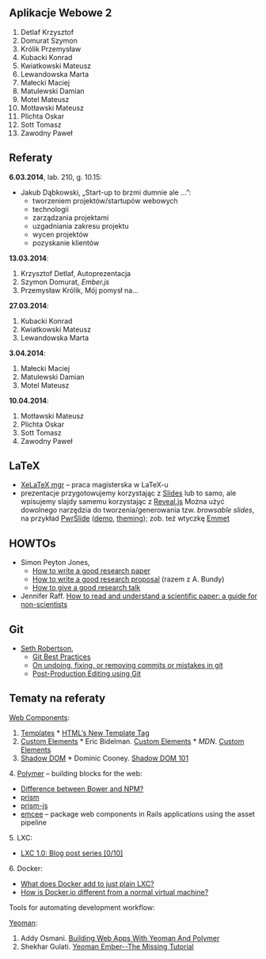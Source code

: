 ## Aplikacje Webowe 2

1. Detlaf Krzysztof
2. Domurat Szymon
3. Królik Przemysław
4. Kubacki Konrad
5. Kwiatkowski Mateusz
6. Lewandowska Marta
7. Małecki Maciej
8. Matulewski Damian
9. Motel Mateusz
10. Motławski Mateusz
11. Plichta Oskar
12. Sott Tomasz
13. Zawodny Paweł


## Referaty

**6.03.2014**, lab. 210, g. 10.15:

* Jakub Dąbkowski, „Start-up to brzmi dumnie ale …”:
  - tworzeniem projektów/startupów webowych
  * technologii
  * zarządzania projektami
  * uzgadniania zakresu projektu
  * wycen projektów
  * pozyskanie klientów

**13.03.2014**:

1. Krzysztof Detlaf, Autoprezentacja
1. Szymon Domurat, *Ember.js*
1. Przemysław Królik, Mój pomysł na…

**27.03.2014**:

1. Kubacki Konrad
1. Kwiatkowski Mateusz
1. Lewandowska Marta

**3.04.2014**:

1. Małecki Maciej
1. Matulewski Damian
1. Motel Mateusz

**10.04.2014**:

1. Motławski Mateusz
1. Plichta Oskar
1. Sott Tomasz
1. Zawodny Paweł


## LaTeX

* [XeLaTeX mgr](https://github.com/wbzyl/xelatex-mgr) –
  praca magisterska w LaTeX-u
* prezentacje przygotowujemy korzystając z [Slides](http://slid.es/)
  lub to samo, ale wpisujemy slajdy samemu korzystając z [Reveal.js](http://lab.hakim.se/reveal-js/)
  Można użyć dowolnego narzędzia do tworzenia/generowania tzw. *browsable slides*, na przykład
  [PwrSlide](https://github.com/wvandaal/PwrSlide)
  ([demo](http://wcvd.me/PwrSlide/), [theming](https://github.com/wvandaal/PwrSlide/tree/master/theme));
  zob. też wtyczkę [Emmet](http://emmet.io/)


## HOWTOs

* Simon Peyton Jones,
  - [How to write a good research paper](http://research.microsoft.com/en-us/um/people/simonpj/papers/giving-a-talk/writing-a-paper-slides.pdf)
  - [How to write a good research proposal](http://research.microsoft.com/en-us/um/people/simonpj/papers/Proposal.html)
    (razem z A. Bundy)
  - [How to give a good research talk](http://research.microsoft.com/en-us/um/people/simonpj/papers/giving-a-talk/giving-a-talk-slides.pdf)
* Jennifer Raff.
  [How to read and understand a scientific paper: a guide for non-scientists](http://violentmetaphors.com/2013/08/25/how-to-read-and-understand-a-scientific-paper-2/)


## Git

* [Seth Robertson](http://sethrobertson.github.io/),
  - [Git Best Practices](http://sethrobertson.github.io/GitBestPractices/)
  - [On undoing, fixing, or removing commits or mistakes in git](http://sethrobertson.github.io/GitFixUm/fixup.html)
  - [Post-Production Editing using Git](http://sethrobertson.github.io/GitPostProduction/gpp.html)


## Tematy na referaty

[Web Components](http://w3c.github.io/webcomponents/explainer/):
  1. [Templates](http://w3c.github.io/webcomponents/explainer/#template-section)
    * [HTML’s New Template Tag](http://www.html5rocks.com/en/tutorials/webcomponents/template/)
  1. [Custom Elements](http://w3c.github.io/webcomponents/explainer/#custom-element-section)
    * Eric Bidelman. [Custom Elements](http://www.html5rocks.com/en/tutorials/webcomponents/customelements/)
    * *MDN*. [Custom Elements](https://developer.mozilla.org/en-US/Apps/Tools_and_frameworks/Custom_elements)
  1. [Shadow DOM](http://w3c.github.io/webcomponents/explainer/#shadow-dom-section)
    * Dominic Cooney. [Shadow DOM 101](http://www.html5rocks.com/en/tutorials/webcomponents/shadowdom/)

4\. [Polymer](http://www.polymer-project.org/) – building blocks for the web:
  * [Difference between Bower and NPM?](http://stackoverflow.com/questions/18641899/difference-between-bower-and-npm)
  * [prism](http://prismjs.com/)
  * [prism-js](https://github.com/addyosmani/prism-js)
  * [emcee](https://github.com/ahuth/emcee) –
    package web components in Rails applications using the asset pipeline

5\. LXC:

* [LXC 1.0: Blog post series [0/10]](https://www.stgraber.org/2013/12/20/lxc-1-0-blog-post-series/)

6\. Docker:

* [What does Docker add to just plain LXC?](http://stackoverflow.com/questions/17989306/what-does-docker-add-to-just-plain-lxc)
* [How is Docker.io different from a normal virtual machine?](http://stackoverflow.com/questions/16047306/how-is-docker-io-different-from-a-normal-virtual-machine)

Tools for automating development workflow:

[Yeoman](https://github.com/yeoman/yeoman):
1. Addy Osmani. [Building Web Apps With Yeoman And Polymer](http://www.html5rocks.com/en/tutorials/webcomponents/yeoman/)
1. Shekhar Gulati. [Yeoman Ember--The Missing Tutorial](https://www.openshift.com/blogs/day-24-yeoman-ember-the-missing-tutorial)
